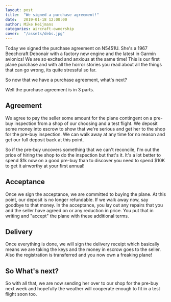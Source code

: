 ```yaml
---
layout: post
title:  "We signed a purchase agreement!"
date:   2019-01-18 12:00:00
author: Mike Heijmans
categories: aircraft-ownership
cover:  "/assets/debs.jpg"
---
```


Today we signed the purchase agreement on N5451U. She's a 1967 Beechcraft Debonair with a factory new engine and the latest in Garmin avionics! We are so excited and anxious at the same time! This is our first plane purchase and with all the horror stories you read about all the things that can go wrong, its quite stressful so far. 

So now that we have a purchase agreement, what's next?

Well the purchase agreement is in 3 parts. 

## Agreement

We agree to pay the seller some amount for the plane contingent on a pre-buy inspection from a shop of our choosing and a test flight. We deposit some money into escrow to show that we're serious and get her to the shop for the pre-buy inspection. We can walk away at any time for no reason and get our full deposit back at this point. 

So if the pre-buy uncovers something that we can't reconcile, I'm out the price of hiring the shop to do the inspection but that's it. It's a lot better to spend $1k now on a good pre-buy than to discover you need to spend $10K to get it airworthy at your first annual!

## Acceptance

Once we sign the acceptance, we are committed to buying the plane. At this point, our deposit is no longer refundable. If we walk away now, say goodbye to that money. In the acceptance, you lay out any repairs that you and the seller have agreed on or any reduction in price. You put that in writing and "accept" the plane with these additional terms.

## Delivery

Once everything is done, we will sign the delivery receipt which basically means we are taking the keys and the money in escrow goes to the seller. Also the registration is transferred and you now own a freaking plane!

## So What's next?

So with all that, we are now sending her over to our shop for the pre-buy next week and hopefully the weather will cooperate enough to fit in a test flight soon too. 
